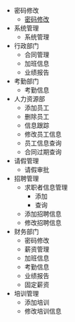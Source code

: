 <html>
  <head>
  <meta http-equiv="Content-Type" content="text/html; charset=UTF-8">
    
  <title>Insert title here</title>

  <link rel="stylesheet" href="../js/JQuery/treeview/jquery.treeview.css" type="text/css"/>
  <!--screen.css不要也可以-->
  <link rel="stylesheet" href="../js/JQuery/treeview/screen.css" type="text/css"/>

  <script src="../js/JQuery/jquery.min.js"></script>
  <!--jquery.cookie.js不要也可以-->
  <script src="../js/JQuery/treeview/jquery.cookie.js"></script>
  <script src="../js/JQuery/treeview/jquery.treeview.js" type="text/javascript"></script>

  <script type="text/javascript">
      $(document).ready(function(){
          $("#treeview").treeview({
              toggle: function() {
                  console.log("%s was toggled.", $(this).find(">span").text());
              }
          });
      });
  </script>
  </head>

  <div id="main">
    <ul id="treeview" class="filetree">
        <li><span class="folder">密码修改</span>
            <ul>
            <li><span class="file"><a href="https://ambroseren.github.io">密码修改</a></span></li>
            </ul>
        </li>
        <li><span class="folder">系统管理</span>
            <ul>
            <li><span class="file">系统管理</span></li>
            </ul>
        </li>
        <li><span class="folder closed">行政部门</span>
            <ul>
                <li><span class="file">合同管理</span></li>
                <li><span class="file">加班信息</span></li>
                <li><span class="file">业绩报告</span></li>
            </ul>
        </li>
        <li><span class="folder">考勤部门</span>
            <ul>
                <li><span class="file">考勤信息</span></li>
            </ul>
        </li>
        <li><span class="folder">人力资源部</span>
            <ul>
                <li><span class="file">添加员工</span></li>
                <li><span class="file">删除员工</span></li>
                <li><span class="file">信息跟踪</span></li>
                <li><span class="file">修改员工信息</span></li>
                <li><span class="file">员工信息查询</span></li>
                <li><span class="file">合同过期查询</span></li>
            </ul>
        </li>
        <li><span class="folder">请假管理</span>
            <ul>
                <li><span class="file">请假审批</span></li>
            </ul>
        </li>
        <li><span class="folder">招聘管理</span>
            <ul id="tree">
                <li><span class="folder">求职者信息管理</span>
                    <ul>
                        <li><span class="file">添加</span></li>
                        <li><span class="file">查询</span></li>
                    </ul>
                </li>
                <li><span class="file">添加招聘信息</span></li>
                <li><span class="file">修改招聘信息</span></li>
            </ul>
        </li>
        <li><span class="folder">财务部门</span>
            <ul>
                <li><span class="file">密码修改</span></li>
                <li><span class="file">薪资管理</span></li>
                <li><span class="file">加班信息</span></li>
                <li><span class="file">考勤信息</span></li>
                <li><span class="file">业绩报告</span></li>
                <li><span class="file">固定薪资</span></li>
            </ul>
        </li>
        <li><span class="folder">培训管理</span>
            <ul>
                <li><span class="file">添加培训</span></li>
                <li><span class="file">修改培训信息</span></li>
            </ul>
        </li>
    </ul>
  </div>
</html>
